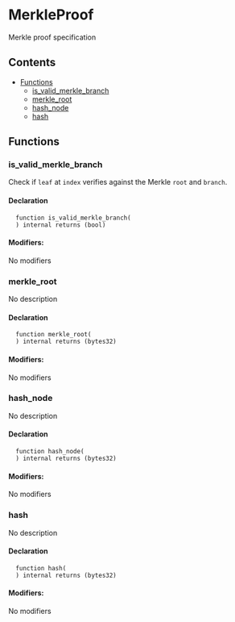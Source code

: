 # MerkleProof


Merkle proof specification


## Contents
<!-- START doctoc generated TOC please keep comment here to allow auto update -->
<!-- DON'T EDIT THIS SECTION, INSTEAD RE-RUN doctoc TO UPDATE -->

- [Functions](#functions)
  - [is_valid_merkle_branch](#is_valid_merkle_branch)
  - [merkle_root](#merkle_root)
  - [hash_node](#hash_node)
  - [hash](#hash)

<!-- END doctoc generated TOC please keep comment here to allow auto update -->




## Functions

### is_valid_merkle_branch
Check if ``leaf`` at ``index`` verifies against the Merkle ``root`` and ``branch``.


#### Declaration
```solidity
  function is_valid_merkle_branch(
  ) internal returns (bool)
```

#### Modifiers:
No modifiers



### merkle_root
No description


#### Declaration
```solidity
  function merkle_root(
  ) internal returns (bytes32)
```

#### Modifiers:
No modifiers



### hash_node
No description


#### Declaration
```solidity
  function hash_node(
  ) internal returns (bytes32)
```

#### Modifiers:
No modifiers



### hash
No description


#### Declaration
```solidity
  function hash(
  ) internal returns (bytes32)
```

#### Modifiers:
No modifiers





